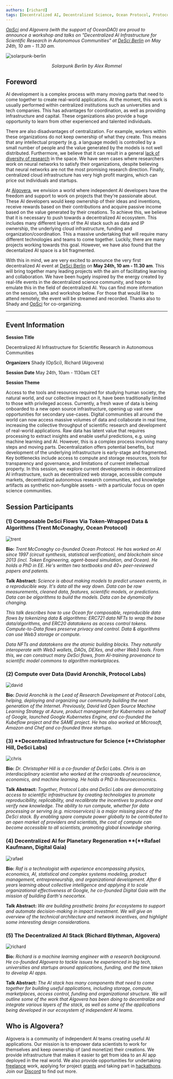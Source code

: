 ```yaml
---
authors: [richard]
tags: [Decentralized AI, Decentralized Science, Ocean Protocol, Protocol Labs, DeSci Labs, Digital Gaia]
--- 
```


_[OpSci](https://opsci.io/) and Algovera (with the support of OceanDAO) are proud to announce a workshop and talks on "Decentralized AI Infrastructure for Scientific Research in Autonomous Communities" at [DeSci Berlin](https://www.desci.berlin/) on May 24th, 10 am - 11.30 am._

![solarpunk-berlin](./solarpunk-berlin.jpg)
_<center> Solarpunk Berlin by Alex Rommel </center>_

## Foreword

AI development is a complex process with many moving parts that need to come together to create real-world applications. At the moment, this work is usually performed within centralized institutions such as universities and tech companies. This has advantages for coordination, as well as providing infrastructure and capital. These organizations also provide a huge opportunity to learn from other experienced and talented individuals. 

There are also disadvantages of centralization. For example, workers within these organizations do not keep ownership of what they create. This means that any intellectual property (e.g. a language model) is controlled by a small number of people and the value generated by the models is not well distributed. Furthermore, we believe that it can result in a general [lack of diversity of research](https://twitter.com/richardblythman/status/1525858007044788224) in the space. We have seen cases where researchers work on neural networks to satisfy their organizations, despite believing that neural networks are not the most promising research direction. Finally, centralized cloud infrastructure has very high profit margins, which can price out individuals and startups.

At [Algovera](https://www.algovera.ai/), we envision a world where independent AI developers have the freedom and support to work on projects that they’re passionate about. These AI developers would keep ownership of their ideas and inventions, receive rewards based on their contributions and acquire passive income based on the value generated by their creations. To achieve this, we believe that it is necessary to push towards a decentralized AI ecosystem. This includes many different layers of the AI stack such as data and IP ownership, the underlying cloud infrastructure, funding and organization/coordination. This a massive undertaking that will require many different technologies and teams to come together. Luckily, there are many projects working towards this goal. However, we have also found that the decentalized AI space is a bit fragmented.

With this in mind, we are very excited to announce the very first decentralized AI event at [DeSci Berlin](https://www.desci.berlin/) on **May 24th, 10 am - 11.30 am**. This will bring together many leading projects with the aim of facilitating learning and collaboration. We have been hugely inspired by the energy created by real-life events in the decentralized science community, and hope to emulate this in the field of decentralized AI. You can find more information on the session, talks and workshop below. For those that would like to attend remotely, the event will be streamed and recorded. Thanks also to Shady and [OpSci](https://opsci.io/) for co-organizing. 

---

## Event Information

**Session Title**

Decentralized AI Infrastructure for Scientific Research in Autonomous Communities

**Organizers**
Shady (OpSci), Richard (Algovera)

**Session Date**
May 24th, 10am - 1130am CET

**Session Theme**

Access to the tools and resources required for studying human society, the natural world, and our collective impact on it, have been traditionally limited to those with privileged access. Currently, a fresh wave of data is being onboarded to a new open source infrastructure, opening up vast new opportunities for secondary use-cases. Digital communities all around the world can now access massive volumes of data and collaborate in real time, increasing the collective throughput of scientific research and development of real-world applications. Raw data has latent value that requires processing to extract insights and enable useful predictions, e.g. using machine learning and AI. However, this is a complex process involving many steps and moving parts. Decentralization offers potential benefits, but development of the underlying infrastructure is early-stage and fragmented. Key bottlenecks include access to compute and storage resources, tools for transparency and governance, and limitations of current intellectual property. In this session, we explore current developments in decentralized AI infrastructure, such as decentralized web storage, accessible compute markets, decentralized autonomous research communities, and knowledge artifacts as synthetic non-fungible assets - with a particular focus on open science communities.

## Session Participants

### **(1) Composable DeSci Flows Via Token-Wrapped Data & Algorithms** (Trent McConaghy, Ocean Protocol)

![trent](./trent.png)

**Bio:** *Trent McConaghy co-founded Ocean Protocol. He has worked on AI since 1997 (circuit synthesis, statistical verification), and blockchain since 2013 (incl. Token Engineering, agent-based simulation, and Ocean). He holds a PhD in EE. He's written two textbooks and 40+ peer-reviewed papers and patents.*

**Talk Abstract:** *Science is about making models to predict unseen events, in a reproducible way. It's data all the way down. Data can be raw measurements, cleaned data, features, scientific models, or predictions. Data can be algorithms to build the models. Data can be dynamically changing.*

*This talk describes how to use Ocean for composable, reproducible data flows by tokenizing data & algorithms: ERC721 data NFTs to wrap the base data/algorithms, and ERC20 datatokens as access control tokens. Compute-to-Data flows preserve privacy and control. Data & algorithms can use Web3 storage or compute.*

*Data NFTs and datatokens are the atomic building blocks. They naturally interoperate with Web3 wallets, DAOs, DEXes, and other Web3 tools. From this, we can construct many DeSci flows, from AI-training provenance to scientific model commons to algorithm marketplaces.*

### (2) **Compute over Data** (David Aronchik, Protocol Labs)

![david](./david.png)

**Bio:** *David Aronchik is the Lead of Research Development at Protocol Labs, helping, deploying and organizing our community building the next generation of the Internet. Previously, David led Open Source Machine Learning Strategy at Azure, product management for Kubernetes on behalf of Google, launched Google Kubernetes Engine, and co-founded the Kubeflow project and the SAME project. He has also worked at Microsoft, Amazon and Chef and co-founded three startups.*

### (3) **Decentralized Infrastructure for Science (**Christopher Hill, DeSci Labs)

![chris](./chris.png)

**Bio:** *Dr. Christopher Hill is a co-founder of DeSci Labs. Chris is an interdisciplinary scientist who worked at the crossroads of neuroscience, economics, and machine learning. He holds a PhD in Neuroeconomics.*

**Talk Abstract:** *Together, Protocol Labs and DeSci Labs are democratizing access to scientific infrastructure by creating technologies to promote reproducibility, replicability, and recalibrate the incentives to produce and verify new knowledge. The ability to run compute, whether for data processing or serving (e.g. microservices) is a major missing piece of the DeSci stack. By enabling spare compute power globally to be contributed to an open market of providers and scientists, the cost of compute can become accessible to all scientists, promoting global knowledge sharing.*

### **(4) Decentralized AI for Planetary Regeneration** **(**Rafael Kaufmann, Digital Gaia)

![rafael](./rafael.png)

**Bio:** *Raf is a technologist with experience encompassing physics, economics, AI, statistical and complex systems modeling, product management, entrepreneurship, and organizational development. After 6 years learning about collective intelligence and applying it to scale organizational effectiveness at Google, he co-founded Digital Gaia with the mission of building Earth's neocortex.*

**Talk Abstract:** *We are building prosthetic brains for ecosystems to support and automate decision-making in impact investment. We will give an overview of the technical architecture and network incentives, and highlight some interesting design considerations.*


### **(5) The Decentralized AI Stack** (Richard Blythman, Algovera)

![richard](./richard.png)

**Bio:** *Richard is a machine learning engineer with a research background. He co-founded Algovera to tackle issues he experienced in big tech, universities and startups around applications, funding, and the time taken to develop AI apps.*

**Talk Abstract:** *The AI stack has many components that need to come together for building useful applications, including storage, compute, marketplaces, access control, funding and organizational structure. We will outline some of the work that Algovera has been doing to decentralize and integrate various layers of the stack, as well as some of the applications being developed in our ecosystem of independent AI teams.*


## Who is Algovera?

Algovera is a community of independent AI teams creating useful AI applications. Our mission is to empower data scientists to work for themselves and keep ownership of (and monetize) their creations. We provide infrastructure that makes it easier to get from idea to an AI app deployed in the real world. We also provide opportunities for undertaking [freelance](https://docs.algovera.ai/blog/2022/01/24/Announcing%20Algovera%E2%80%99s%20Partnership%20with%20nCight%20to%20develop%20a%20medical%20image%20classification%20algorithm) work, applying for project [grants](https://docs.algovera.ai/blog/2021/12/23/Introducing%20Algovera%20AI%20x%20Web3%20Grants) and taking part in [hackathons](https://mirror.xyz/0x8b2622EEA6ca1cD84423a63DD551bAC913BAc932/Lk1S-PD3eEfxttwYFrD4yOZNmidZJzMY1kQpYEewv7Q). Join our [Discord](https://discord.com/invite/e65RuHSDS5) to find out more. 